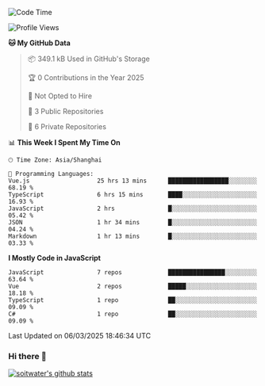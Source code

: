 <!--START_SECTION:waka-->
![Code Time](http://img.shields.io/badge/Code%20Time-4%2C706%20hrs-blue)

![Profile Views](http://img.shields.io/badge/Profile%20Views-0-blue)

**🐱 My GitHub Data** 

> 📦 349.1 kB Used in GitHub's Storage 
 > 
> 🏆 0 Contributions in the Year 2025
 > 
> 🚫 Not Opted to Hire
 > 
> 📜 3 Public Repositories 
 > 
> 🔑 6 Private Repositories 
 > 
📊 **This Week I Spent My Time On** 

```text
🕑︎ Time Zone: Asia/Shanghai

💬 Programming Languages: 
Vue.js                   25 hrs 13 mins      █████████████████░░░░░░░░   68.19 % 
TypeScript               6 hrs 15 mins       ████░░░░░░░░░░░░░░░░░░░░░   16.93 % 
JavaScript               2 hrs               █░░░░░░░░░░░░░░░░░░░░░░░░   05.42 % 
JSON                     1 hr 34 mins        █░░░░░░░░░░░░░░░░░░░░░░░░   04.24 % 
Markdown                 1 hr 13 mins        █░░░░░░░░░░░░░░░░░░░░░░░░   03.33 % 
```

**I Mostly Code in JavaScript** 

```text
JavaScript               7 repos             ████████████████░░░░░░░░░   63.64 % 
Vue                      2 repos             █████░░░░░░░░░░░░░░░░░░░░   18.18 % 
TypeScript               1 repo              ██░░░░░░░░░░░░░░░░░░░░░░░   09.09 % 
C#                       1 repo              ██░░░░░░░░░░░░░░░░░░░░░░░   09.09 % 
```




 Last Updated on 06/03/2025 18:46:34 UTC
<!--END_SECTION:waka-->

### Hi there 👋
[![soitwater's github stats](https://github-readme-stats.vercel.app/api?username=soitwater)](https://github.com/soitwater/github-readme-stats)
